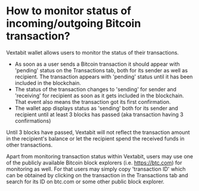 # How to monitor status of incoming/outgoing Bitcoin transaction?

Vextabit wallet allows users to monitor the status of their transactions.

- As soon as a user sends a Bitcoin transaction it should appear with 'pending' status on the Transactions tab, both for its sender as well as recipient. The transaction appears with 'pending' status until it has been included in the blockchain.
- The status of the transaction changes to 'sending' for sender and 'receiving' for recipient as soon as it gets included in the blockchain. That event also means the transaction got its first confirmation.
- The wallet app displays status as 'sending' both for its sender and recipient until at least 3 blocks has passed (aka transaction having 3 confirmations)

Until 3 blocks have passed, Vextabit will not reflect the transaction amount in the recipient's balance or let the recipient spend the received funds in other transactions.

Apart from monitoring transaction status within Vextabit, users may use one of the publicly available Bitcoin block explorers (i.e. https://btc.com) for monitoring as well. For that users may simply copy 'transaction ID' which can be obtained by clicking on the transaction in the Transactions tab and search for its ID on btc.com or some other public block explorer.

